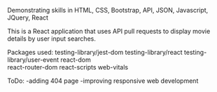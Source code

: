 Demonstrating skills in HTML, CSS, Bootstrap, API, JSON, Javascript, JQuery, React

This is a React application that uses API pull requests to display movie details by user input searches.

Packages used:
testing-library/jest-dom
testing-library/react
testing-library/user-event
react-dom  
react-router-dom
react-scripts
web-vitals

ToDo:
-adding 404 page
-improving responsive web development
